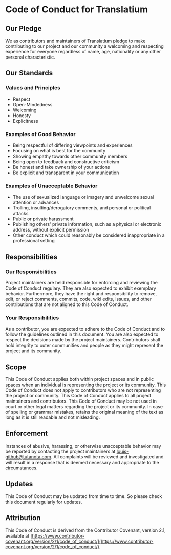 # Code of Conduct for Translatium

## Our Pledge

We as contributors and maintainers of Translatium pledge to make contributing to our project and our community a welcoming and respecting experience for everyone regardless of name, age, nationality or any other personal characteristic.

## Our Standards

### Values and Principles

* Respect
* Open-Mindedness
* Welcoming
* Honesty
* Explicitness

### Examples of Good Behavior

* Being respectful of differing viewpoints and experiences
* Focusing on what is best for the community
* Showing empathy towards other community members
* Being open to feedback and constructive criticism
* Be honest and take ownership of your actions
* Be explicit and transparent in your communication

### Examples of Unacceptable Behavior

* The use of sexualized language or imagery and unwelcome sexual attention or advances
* Trolling, insulting/derogatory comments, and personal or political attacks
* Public or private harassment
* Publishing others' private information, such as a physical or electronic address, without explicit permission
* Other conduct which could reasonably be considered inappropriate in a professional setting

## Responsibilities

### Our Responsibilities

Project maintainers are held responsible for enforcing and reviewing the Code of Conduct regulary.
They are also expected to exhibit exemplary behavior.
Furthermore, they have the right and responsibility to remove, edit, or reject comments, commits, code, wiki edits, issues, and other contributions that are not aligned to this Code of Conduct.

### Your Responsibilities

As a contributor, you are expected to adhere to the Code of Conduct and to follow the guidelines outlined in this document.
You are also expected to respect the decisions made by the project maintainers.
Contributors shall hold integrity to outer communities and people as they might represent the project and its community.

## Scope

This Code of Conduct applies both within project spaces and in public spaces when an individual is representing the project or its community.
This Code of Conduct does not apply to contributors who are not representing the project or community.
This Code of Conduct applies to all project maintainers and contributors.
This Code of Conduct may be not used in court or other legal matters regarding the project or its community.
In case of spelling or grammar mistakes, retains the original meaning of the text as long as it is still readable and not misleading.

## Enforcement

Instances of abusive, harassing, or otherwise unacceptable behavior may be reported by contacting the project maintainers at <louis-github@tutanota.com>.
All complaints will be reviewed and investigated and will result in a response that is deemed necessary and appropriate to the circumstances.

## Updates

This Code of Conduct may be updated from time to time. So please check this document regularly for updates.

## Attribution

This Code of Conduct is derived from the Contributor Covenant, version 2.1, available at [https://www.contributor-covenant.org/version/2/1/code_of_conduct/](https://www.contributor-covenant.org/version/2/1/code_of_conduct/).
